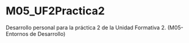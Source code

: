 # M05_UF2Practica2
Desarrollo personal para la práctica 2 de la Unidad Formativa 2. (M05-Entornos de Desarrollo)
